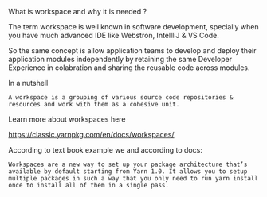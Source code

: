 What is workspace and why it is needed ?

The term workspace is well known in software development, specially when you have much advanced IDE like Webstron, IntellliJ & VS Code.

So the same concept is allow application teams to develop and deploy their application modules independently by retaining the same Developer Experience in colabration and sharing the reusable code across modules.

In a nutshell 

```A workspace is a grouping of various source code repositories & resources and work with them as a cohesive unit.```

Learn more about workspaces here

https://classic.yarnpkg.com/en/docs/workspaces/


According to text book example we and according to docs:

```Workspaces are a new way to set up your package architecture that’s available by default starting from Yarn 1.0. It allows you to setup multiple packages in such a way that you only need to run yarn install once to install all of them in a single pass.```

